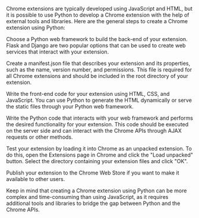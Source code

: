 Chrome extensions are typically developed using JavaScript and HTML, but it is possible to use Python to develop a Chrome extension with the help of external tools and libraries. Here are the general steps to create a Chrome extension using Python:

Choose a Python web framework to build the back-end of your extension. Flask and Django are two popular options that can be used to create web services that interact with your extension.

Create a manifest.json file that describes your extension and its properties, such as the name, version number, and permissions. This file is required for all Chrome extensions and should be included in the root directory of your extension.

Write the front-end code for your extension using HTML, CSS, and JavaScript. You can use Python to generate the HTML dynamically or serve the static files through your Python web framework.

Write the Python code that interacts with your web framework and performs the desired functionality for your extension. This code should be executed on the server side and can interact with the Chrome APIs through AJAX requests or other methods.

Test your extension by loading it into Chrome as an unpacked extension. To do this, open the Extensions page in Chrome and click the "Load unpacked" button. Select the directory containing your extension files and click "OK".

Publish your extension to the Chrome Web Store if you want to make it available to other users.

Keep in mind that creating a Chrome extension using Python can be more complex and time-consuming than using JavaScript, as it requires additional tools and libraries to bridge the gap between Python and the Chrome APIs.
